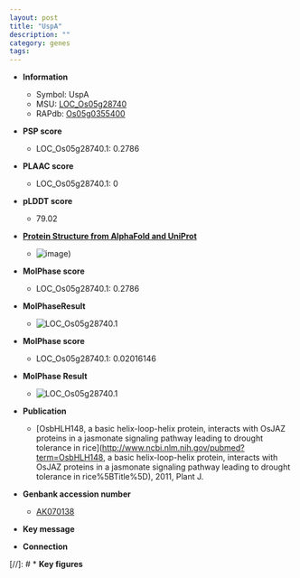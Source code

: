 ```yaml
---
layout: post
title: "UspA"
description: ""
category: genes
tags: 
---
```


* **Information**  
    + Symbol: UspA  
    + MSU: [LOC_Os05g28740](http://rice.plantbiology.msu.edu/cgi-bin/ORF_infopage.cgi?orf=LOC_Os05g28740)  
    + RAPdb: [Os05g0355400](http://rapdb.dna.affrc.go.jp/viewer/gbrowse_details/irgsp1?name=Os05g0355400)  

* **PSP score**  
    + LOC_Os05g28740.1: 0.2786 

* **PLAAC score**  
    + LOC_Os05g28740.1: 0 

* **pLDDT score**
    + 79.02

* **[Protein Structure from AlphaFold and UniProt](https://www.uniprot.org/uniprotkb/Q5W6Y8/entry#structure)**
    + ![image](https://ricepsp.github.io/images/Q5/AF-Q5W6Y8-F1.png))

* **MolPhase score**
    + LOC_Os05g28740.1: 0.2786

* **MolPhaseResult**
    + ![LOC_Os05g28740.1](https://ricepsp.github.io/pictures/LOC_Os05g/LOC_Os05g28740.1.png)

* **MolPhase score**
    + LOC_Os05g28740.1: 0.02016146

* **MolPhase Result**
    + ![LOC_Os05g28740.1](https://304243504.github.io/Pictures/LOC_Os05g/LOC_Os05g28740.1.png)

* **Publication**  
    + [OsbHLH148, a basic helix-loop-helix protein, interacts with OsJAZ proteins in a jasmonate signaling pathway leading to drought tolerance in rice](http://www.ncbi.nlm.nih.gov/pubmed?term=OsbHLH148, a basic helix-loop-helix protein, interacts with OsJAZ proteins in a jasmonate signaling pathway leading to drought tolerance in rice%5BTitle%5D), 2011, Plant J.

* **Genbank accession number**  
    + [AK070138](http://www.ncbi.nlm.nih.gov/nuccore/AK070138)

* **Key message**  

* **Connection**  

[//]: # * **Key figures**  



